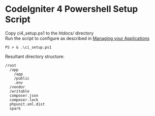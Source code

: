 # CodeIgniter 4 Powershell Setup Script
Copy ci4_setup.ps1 to the *htdocs/* directory  
Run the script to configure as described in [Managing your Applications](https://codeigniter.com/user_guide/general/managing_apps.html)
```
PS > & .\ci_setup.ps1
```
Resultant directory structure:
```
/root
  /app
    /app
    /public
    .env
  /vendor
  /writable
  composer.json
  composer.lock
  phpunit.xml.dist
  spark
```
